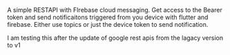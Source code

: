 A simple RESTAPI with FIrebase cloud messaging.
Get access to the Bearer token and send notificaitons triggered from you device with flutter and firebase.
Either use topics or just the device token to send notification.

I am testing this after the update of google rest apis from the lagacy version to v1
